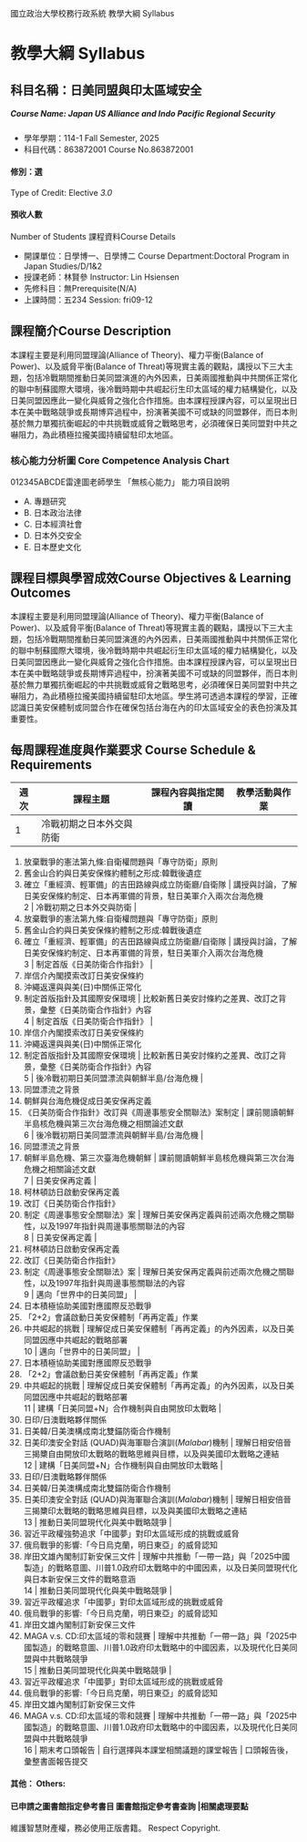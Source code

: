 國立政治大學校務行政系統 教學大綱 Syllabus
# 教學大綱 Syllabus
##  科目名稱：日美同盟與印太區域安全
#####  Course Name: Japan US Alliance and Indo Pacific Regional Security
  * 學年學期：114-1 Fall Semester, 2025 
  * 科目代碼：863872001 Course No.863872001
#### 修別：選
Type of Credit: Elective 
_3.0_
#### 預收人數
Number of Students
課程資料Course Details
  * 開課單位：日學博一、日學博二 Course Department:Doctoral Program in Japan Studies/D/1&2 
  * 授課老師：林賢參 Instructor: Lin Hsiensen 
  * 先修科目：無Prerequisite(N/A)
  * 上課時間：五234 Session: fri09-12
##  課程簡介Course Description
本課程主要是利用同盟理論(Alliance of Theory)、權力平衡(Balance of Power)、以及威脅平衡(Balance of Threat)等現實主義的觀點，講授以下三大主題，包括冷戰期間推動日美同盟演進的內外因素，日美兩國推動與中共關係正常化的聯中制蘇國際大環境，後冷戰時期中共崛起衍生印太區域的權力結構變化，以及日美同盟因應此一變化與威脅之強化合作措施。由本課程授課內容，可以呈現出日本在美中戰略競爭或長期博弈過程中，扮演著美國不可或缺的同盟夥伴，而日本則基於無力單獨抗衡崛起的中共挑戰或威脅之戰略思考，必須確保日美同盟對中共之嚇阻力，為此積極拉攏美國持續留駐印太地區。
###  核心能力分析圖 Core Competence Analysis Chart
012345ABCDE雷達圖老師學生
「無核心能力」 
能力項目說明
  * A. 專題研究
  * B. 日本政治法律
  * C. 日本經濟社會
  * D. 日本外交安全
  * E. 日本歷史文化
##  課程目標與學習成效Course Objectives & Learning Outcomes 
本課程主要是利用同盟理論(Alliance of Theory)、權力平衡(Balance of Power)、以及威脅平衡(Balance of Threat)等現實主義的觀點，講授以下三大主題，包括冷戰期間推動日美同盟演進的內外因素，日美兩國推動與中共關係正常化的聯中制蘇國際大環境，後冷戰時期中共崛起衍生印太區域的權力結構變化，以及日美同盟因應此一變化與威脅之強化合作措施。由本課程授課內容，可以呈現出日本在美中戰略競爭或長期博弈過程中，扮演著美國不可或缺的同盟夥伴，而日本則基於無力單獨抗衡崛起的中共挑戰或威脅之戰略思考，必須確保日美同盟對中共之嚇阻力，為此積極拉攏美國持續留駐印太地區。學生將可透過本課程的學習，正確認識日美安保體制或同盟合作在確保包括台海在內的印太區域安全的表色扮演及其重要性。
##  每周課程進度與作業要求 Course Schedule & Requirements
|  週次 |  課程主題 |  課程內容與指定閱讀 |  教學活動與作業  
---|---|---|---  
1 |  冷戰初期之日本外交與防衛 | 
  1. 放棄戰爭的憲法第九條:自衛權問題與「專守防衛」原則
  2. 舊金山合約與日美安保條約體制之形成:韓戰後遺症
  3. 確立「重經濟、輕軍備」的吉田路線與成立防衛廳/自衛隊
|  講授與討論，了解日美安保條約制定、日本再軍備的背景，駐日美軍介入兩次台海危機  
2 |  冷戰初期之日本外交與防衛 | 
  1. 放棄戰爭的憲法第九條:自衛權問題與「專守防衛」原則
  2. 舊金山合約與日美安保條約體制之形成:韓戰後遺症
  3. 確立「重經濟、輕軍備」的吉田路線與成立防衛廳/自衛隊
|  講授與討論，了解日美安保條約制定、日本再軍備的背景，駐日美軍介入兩次台海危機  
3 |  制定首版《日美防衛合作指針》 | 
  1. 岸信介內閣摸索改訂日美安保條約
  2. 沖繩返還與與美(日)中關係正常化
  3. 制定首版指針及其國際安保環境
|  比較新舊日美安討條約之差異、改訂之背景，彙整《日美防衛合作指針》內容  
4 |  制定首版《日美防衛合作指針》 | 
  1. 岸信介內閣摸索改訂日美安保條約
  2. 沖繩返還與與美(日)中關係正常化
  3. 制定首版指針及其國際安保環境
|  比較新舊日美安討條約之差異、改訂之背景，彙整《日美防衛合作指針》內容  
5 |  後冷戰初期日美同盟漂流與朝鮮半島/台海危機 | 
  1. 同盟漂流之背景
  2. 朝鮮與台海危機促成日美安保再定義
  3. 《日美防衛合作指針》改訂與《周邊事態安全關聯法》案制定
|  課前閱讀朝鮮半島核危機與第三次台海危機之相關論述文獻  
6 |  後冷戰初期日美同盟漂流與朝鮮半島/台海危機 | 
  1. 同盟漂流之背景
  2. 朝鮮半島危機、第三次臺海危機朝鮮
|  課前閱讀朝鮮半島核危機與第三次台海危機之相關論述文獻  
7 |  日美安保再定義 | 
  1. 柯林頓訪日啟動安保再定義
  2. 改訂《日美防衛合作指針》
  3. 制定《周邊事態安全關聯法》案
|  理解日美安保再定義與前述兩次危機之關聯性，以及1997年指針與周邊事態關聯法的內容  
8 |  日美安保再定義 | 
  1. 柯林頓訪日啟動安保再定義
  2. 改訂《日美防衛合作指針》
  3. 制定《周邊事態安全關聯法》案
|  理解日美安保再定義與前述兩次危機之關聯性，以及1997年指針與周邊事態關聯法的內容  
9 |  邁向「世界中的日美同盟」 | 
  1. 日本積極協助美國對應國際反恐戰爭
  2. 「2+2」會議啟動日美安保體制「再再定義」作業
  3. 中共崛起的挑戰
|  理解促成日美安保體制「再再定義」的內外因素，以及日美同盟因應中共崛起的戰略部署  
10 |  邁向「世界中的日美同盟」 | 
  1. 日本積極協助美國對應國際反恐戰爭
  2. 「2+2」會議啟動日美安保體制「再再定義」作業
  3. 中共崛起的挑戰
|  理解促成日美安保體制「再再定義」的內外因素，以及日美同盟因應中共崛起的戰略部署  
11 |  建構「日美同盟+N」合作機制與自由開放印太戰略 | 
  1. 日印/日澳戰略夥伴關係
  2. 日美韓/日美澳構成南北雙錨防衛合作機制
  3. 日美印澳安全對話 (QUAD)與海軍聯合演訓(_Malabar_)機制
|  理解日相安倍晉三揭櫫自由開放印太戰略的戰略思維與目標，以及與美國印太戰略之連結  
12 |  建構「日美同盟+N」合作機制與自由開放印太戰略 | 
  1. 日印/日澳戰略夥伴關係
  2. 日美韓/日美澳構成南北雙錨防衛合作機制
  3. 日美印澳安全對話 (QUAD)與海軍聯合演訓(_Malabar_)機制
|  理解日相安倍晉三揭櫫印太戰略的戰略思維與目標，以及與美國印太戰略之連結  
13 |  推動日美同盟現代化與美中戰略競爭 | 
  1. 習近平政權強勢追求「中國夢」對印太區域形成的挑戰或威脅
  2. 俄烏戰爭的影響:「今日烏克蘭，明日東亞」的威脅認知
  3. 岸田文雄內閣制訂新安保三文件
|  理解中共推動「一帶一路」與「2025中國製造」的戰略意圖、川普1.0政府印太戰略中的中國因素，以及日美同盟現代化與日本新安保三文件的戰略意涵  
14 |  推動日美同盟現代化與美中戰略競爭 | 
  1. 習近平政權追求「中國夢」對印太區域形成的挑戰或威脅
  2. 俄烏戰爭的影響:「今日烏克蘭，明日東亞」的威脅認知
  3. 岸田文雄內閣制訂新安保三文件
  4. MAGA v.s. CD:印太區域的零和競賽
|  理解中共推動「一帶一路」與「2025中國製造」的戰略意圖、川普1.0政府印太戰略中的中國因素，以及現代化日美同盟與中共戰略競爭  
15 |  推動日美同盟現代化與美中戰略競爭 | 
  1. 習近平政權追求「中國夢」對印太區域形成的挑戰或威脅
  2. 俄烏戰爭的影響:「今日烏克蘭，明日東亞」的威脅認知
  3. 岸田文雄內閣制訂新安保三文件
  4. MAGA v.s. CD:印太區域的零和競賽
|  理解中共推動「一帶一路」與「2025中國製造」的戰略意圖、川普1.0政府印太戰略中的中國因素，以及現代化日美同盟與中共戰略競爭  
16 |  期末考口頭報告 |  自行選擇與本課堂相關議題的課堂報告 |  口頭報告後，彙整書面報告提交  
####  其他： Others:
####  已申請之圖書館指定參考書目  圖書館指定參考書查詢 |相關處理要點
維護智慧財產權，務必使用正版書籍。 Respect Copyright.